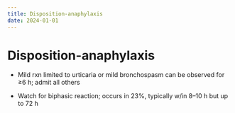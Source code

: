 ```yaml
---
title: Disposition-anaphylaxis
date: 2024-01-01
---
```

# Disposition-anaphylaxis
* Mild rxn limited to urticaria or mild bronchospasm can be observed for ≥6 h; admit all others

* Watch for biphasic reaction; occurs in 23%, typically w/in 8–10 h but up to 72 h

